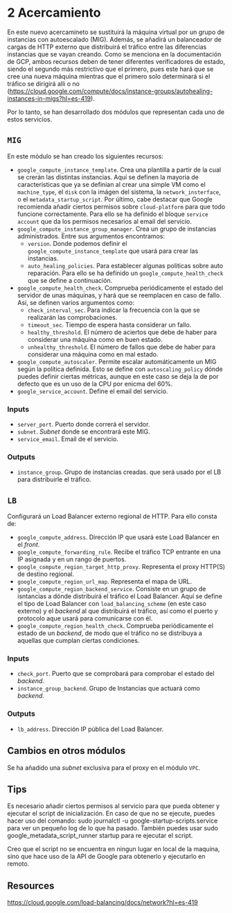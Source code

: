 # 2 Acercamiento
En este nuevo acercamineto se sustituirá la máquina virtual por un grupo de instancias con autoescalado (MIG). Además, se añadirá un balanceador de cargas de HTTP externo que distribuirá el tráfico entre las diferencias instancias que se vayan creando.
Como se menciona en la documentación de GCP, ambos recursos deben de tener diferentes verificadores de estado, siendo el segundo más restrictivo que el primero, pues este hará que se cree una nueva máquina mientras que el primero solo determinará si el tráfico se dirigirá alli o no (https://cloud.google.com/compute/docs/instance-groups/autohealing-instances-in-migs?hl=es-419).

Por lo tanto, se han desarrollado dos módulos que representan cada uno de estos servicios.

## `MIG`
En este módulo se han creado los siguientes recursos:
* `google_compute_instance_template`. Crea una plantilla a partir de la cual se crerán las distintas instancias. Aquí se definen la mayoria de características que ya se definian al crear una simple VM como el `machine_type`, el `disk` con la imágen del sistema, la `network_insterface`, o el `metadata_startup_script`. Por último, cabe destacar que Google recomienda añadir ciertos permisos sobre `cloud-platform` para que todo funcione correctamente. Para ello se ha definido el bloque `service account` que da los permisos necesarios al email del servicio.
* `google_compute_instance_group_manager`.  Crea un grupo de instancias administrados. Entre sus argumentos encontramos:
	* `version`. Donde podemos definir el `google_compute_instance_template` que usará para crear las instancias.
	* `auto_healing_policies`. Para establecer algunas politicas sobre auto reparación. Para ello se ha definido un `google_compute_health_check` que se define a continuación.
* `google_compute_health_check`.  Comprueba periódicamente el estado del servidor de unas máquinas, y hará que se reemplacen en caso de fallo. Así, se definen varios argumentos como:
	* `check_interval_sec`. Para indicar la frecuencia con la que se realizarán las comprobaciones.
	* `timeout_sec`. Tiempo de espera hasta considerar un fallo.
	* `healthy_threshold`. El número de aciertos que debe de haber para considerar una máquina como en buen estado.
	* `unhealthy_threshold`. El número de fallos que debe de haber para considerar una máquina como en mal estado.
* `google_compute_autoscaler`. Permite escalar automáticamente un MIG según la política definida. Esto se define con `autoscaling_policy` dónde puedes definir ciertas métricas, aunque en este caso se deja la de por defecto que es un uso de la CPU por enicma del 60%.
* `google_service_account`. Define el email del servicio.

### Inputs
* `server_port`. Puerto donde correrá el servidor.
* `subnet`. *Subnet* donde se encontrará este MIG.
* `service_email`. Email de el servicio.
### Outputs
* `instance_group`. Grupo de instancias creadas. que será usado por el LB para distribuirle el tráfico.

## `LB`
Configurará un Load Balancer externo regional de HTTP. Para ello consta de:
* `google_compute_address`. Dirección IP que usará este Load Balancer en el *front*.
* `google_compute_forwarding_rule`. Recibe el tráfico TCP entrante en una IP asignada y en un rango de puertos.
* `google_compute_region_target_http_proxy`. Representa el proxy HTTP(S) de destino regional.
* `google_compute_region_url_map`. Representa el mapa de URL.
* `google_compute_region_backend_service`. Consiste en un grupo de isntancias a dónde distribuirá el tráfico el Load Balancer. Aquí se define el tipo de Load Balancer con `load_balancing_scheme` (en este caso externo) y el *backend* al que distribuirá el tráfico, así como el puerto y protocolo aque usará para comunicarse con él.
* `google_compute_region_health_check`. Comprueba periódicamente el estado de un *backend*, de modo que el tráfico no se distribuya a aquellas que cumplan ciertas condiciones.
### Inputs
* `check_port`. Puerto que se comprobará para comprobar el estado del *backend*.
* `instance_group_backend`. Grupo de Instancias que actuará como *backend*.

### Outputs
* `lb_address`. Dirección IP pública del Load Balancer.

## Cambios en otros módulos
Se ha añadido una *subnet* exclusiva para el proxy en el módulo `VPC`.

## Tips
Es necesario añadir ciertos permisos al servicio para que pueda obtener y ejecutar el script de inicialización.
En caso de que no se ejecute, puedes hacer uso del comando:
sudo journalctl -u google-startup-scripts.service
para ver un pequeño log de lo que ha pasado.
También puedes usar 
sudo google_metadata_script_runner startup
para re ejecutar el script.

Creo que el script no se encuentra en ningun lugar en local de la maquina, sino que hace uso de la API de Google para obtenerlo y ejecutarlo en remoto.

## Resources
https://cloud.google.com/load-balancing/docs/network?hl=es-419
